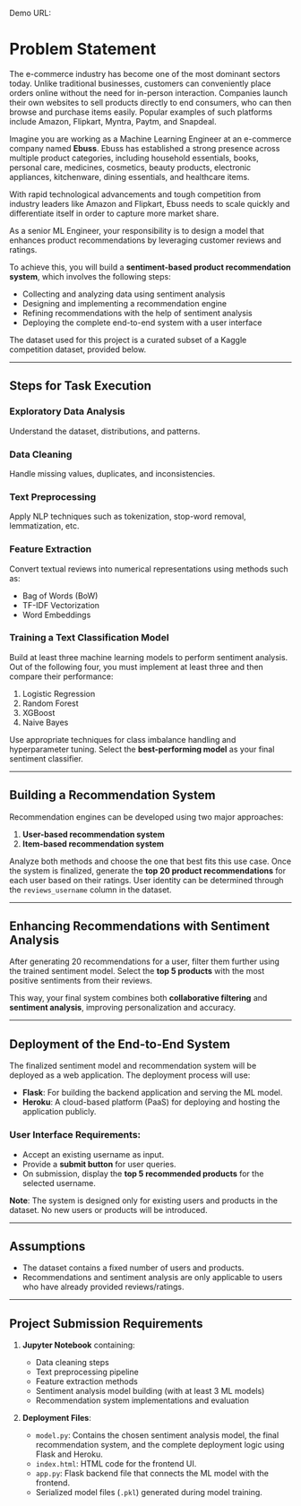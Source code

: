 Demo URL: 

# Problem Statement
The e-commerce industry has become one of the most dominant sectors today. Unlike traditional businesses, customers can conveniently place orders online without the need for in-person interaction. Companies launch their own websites to sell products directly to end consumers, who can then browse and purchase items easily. Popular examples of such platforms include Amazon, Flipkart, Myntra, Paytm, and Snapdeal.

Imagine you are working as a Machine Learning Engineer at an e-commerce company named **Ebuss**. Ebuss has established a strong presence across multiple product categories, including household essentials, books, personal care, medicines, cosmetics, beauty products, electronic appliances, kitchenware, dining essentials, and healthcare items.

With rapid technological advancements and tough competition from industry leaders like Amazon and Flipkart, Ebuss needs to scale quickly and differentiate itself in order to capture more market share.

As a senior ML Engineer, your responsibility is to design a model that enhances product recommendations by leveraging customer reviews and ratings.

To achieve this, you will build a **sentiment-based product recommendation system**, which involves the following steps:

- Collecting and analyzing data using sentiment analysis  
- Designing and implementing a recommendation engine  
- Refining recommendations with the help of sentiment analysis  
- Deploying the complete end-to-end system with a user interface  

The dataset used for this project is a curated subset of a Kaggle competition dataset, provided below.

---

## Steps for Task Execution

### Exploratory Data Analysis
Understand the dataset, distributions, and patterns.

### Data Cleaning
Handle missing values, duplicates, and inconsistencies.

### Text Preprocessing
Apply NLP techniques such as tokenization, stop-word removal, lemmatization, etc.

### Feature Extraction
Convert textual reviews into numerical representations using methods such as:
- Bag of Words (BoW)
- TF-IDF Vectorization
- Word Embeddings

### Training a Text Classification Model
Build at least three machine learning models to perform sentiment analysis. Out of the following four, you must implement at least three and then compare their performance:

1. Logistic Regression  
2. Random Forest  
3. XGBoost  
4. Naive Bayes  

Use appropriate techniques for class imbalance handling and hyperparameter tuning. Select the **best-performing model** as your final sentiment classifier.

---

## Building a Recommendation System
Recommendation engines can be developed using two major approaches:

1. **User-based recommendation system**  
2. **Item-based recommendation system**

Analyze both methods and choose the one that best fits this use case. Once the system is finalized, generate the **top 20 product recommendations** for each user based on their ratings. User identity can be determined through the `reviews_username` column in the dataset.

---

## Enhancing Recommendations with Sentiment Analysis
After generating 20 recommendations for a user, filter them further using the trained sentiment model. Select the **top 5 products** with the most positive sentiments from their reviews.  

This way, your final system combines both **collaborative filtering** and **sentiment analysis**, improving personalization and accuracy.

---

## Deployment of the End-to-End System
The finalized sentiment model and recommendation system will be deployed as a web application. The deployment process will use:

- **Flask**: For building the backend application and serving the ML model.  
- **Heroku**: A cloud-based platform (PaaS) for deploying and hosting the application publicly.

### User Interface Requirements:
- Accept an existing username as input.  
- Provide a **submit button** for user queries.  
- On submission, display the **top 5 recommended products** for the selected username.  

**Note**: The system is designed only for existing users and products in the dataset. No new users or products will be introduced.

---

## Assumptions
- The dataset contains a fixed number of users and products.  
- Recommendations and sentiment analysis are only applicable to users who have already provided reviews/ratings.  

---

## Project Submission Requirements
1. **Jupyter Notebook** containing:  
   - Data cleaning steps  
   - Text preprocessing pipeline  
   - Feature extraction methods  
   - Sentiment analysis model building (with at least 3 ML models)  
   - Recommendation system implementations and evaluation  

2. **Deployment Files**:  
   - `model.py`: Contains the chosen sentiment analysis model, the final recommendation system, and the complete deployment logic using Flask and Heroku.  
   - `index.html`: HTML code for the frontend UI.  
   - `app.py`: Flask backend file that connects the ML model with the frontend.  
   - Serialized model files (`.pkl`) generated during model training.  

